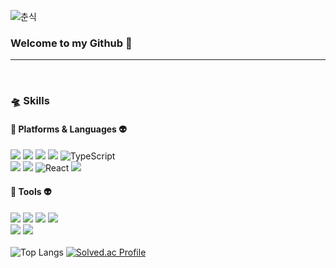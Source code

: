 ![춘식](https://user-images.githubusercontent.com/122425985/229136058-468e62e6-28b0-49b1-abac-27dc7b40c13b.gif)

### Welcome to my Github 🥰

<hr><br> 

### 🛸 Skills
#### 👾 Platforms & Languages 👽
<img src="https://img.shields.io/badge/Java-007396?style=for-the-badge&logo=Java&logoColor=white"> <img src="https://img.shields.io/badge/HTML5-E34F26?style=for-the-badge&logo=HTML5&logoColor=white"> <img src="https://img.shields.io/badge/CSS3-1572B6?style=for-the-badge&logo=CSS3&logoColor=white"> <img src="https://img.shields.io/badge/JavaScript-F7DF1E?style=for-the-badge&logo=JavaScript&logoColor=white">  ![TypeScript](https://img.shields.io/badge/TypeScript-3178C6.svg?&style=for-the-badge&logo=TypeScript&logoColor=white) <br><img src="https://img.shields.io/badge/spring-6DB33F?style=for-the-badge&logo=spring&logoColor=white">  <img src="https://img.shields.io/badge/vue.js-4FC08D?style=for-the-badge&logo=vue.js&logoColor=white">  ![React](https://img.shields.io/badge/react-444444?style=for-the-badge&logo=react)  <img src="https://img.shields.io/badge/Markdown-000000?style=for-the-badge&logo=Markdown&logoColor=white">

#### 👾 Tools 👽
<img src="https://img.shields.io/badge/Eclipse IDE-2C2255?style=for-the-badge&logo=Eclipse IDE&logoColor=white"> <img src="https://img.shields.io/badge/Visual Studio Code-007ACC?style=for-the-badge&logo=Visual Studio Code&logoColor=white"> <img src="https://img.shields.io/badge/mysql-4479A1?style=for-the-badge&logo=mysql&logoColor=white"> <img src="https://img.shields.io/badge/figma-%23F24E1E.svg?style=for-the-badge&logo=figma&logoColor=white"> <br>
<img src="https://img.shields.io/badge/github-181717?style=for-the-badge&logo=github&logoColor=white"> <img src="https://img.shields.io/badge/jira-0052CC?style=for-the-badge&logo=jira&logoColor=white">
<br><br>
![Top Langs](https://github-readme-stats.vercel.app/api/top-langs/?username=Boyeon-Kimm&layout=compact&theme=dracula)
[![Solved.ac Profile](http://mazassumnida.wtf/api/v2/generate_badge?boj=boyoun1113)](https://solved.ac/boyoun1113/)
